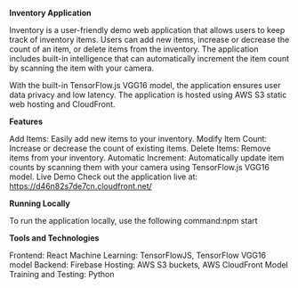 **Inventory Application**

Inventory is a user-friendly demo web application that allows users to keep track of inventory items. Users can add new items, increase or decrease the count of an item, or delete items from the inventory. The application includes built-in intelligence that can automatically increment the item count by scanning the item with your camera.

With the built-in TensorFlow.js VGG16 model, the application ensures user data privacy and low latency. The application is hosted using AWS S3 static web hosting and CloudFront.

**Features**

Add Items: Easily add new items to your inventory.
Modify Item Count: Increase or decrease the count of existing items.
Delete Items: Remove items from your inventory.
Automatic Increment: Automatically update item counts by scanning them with your camera using TensorFlow.js VGG16 model.
Live Demo
Check out the application live at: https://d46n82s7de7cn.cloudfront.net/

**Running Locally**

To run the application locally, use the following command:npm start

**Tools and Technologies**

Frontend: React
Machine Learning: TensorFlowJS, TensorFlow VGG16 model
Backend: Firebase
Hosting: AWS S3 buckets, AWS CloudFront
Model Training and Testing: Python

